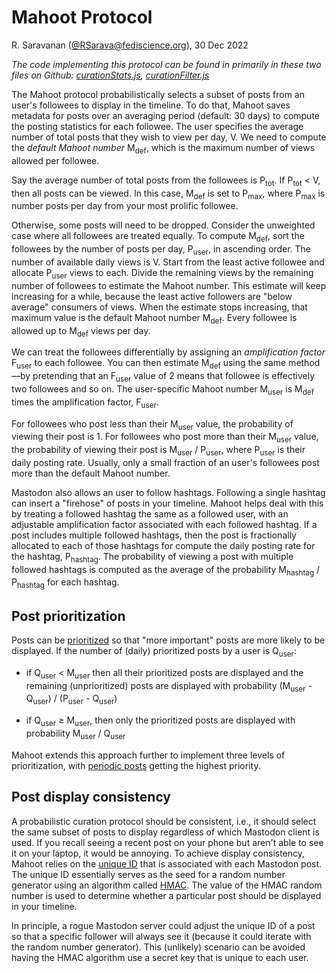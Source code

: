 # Mahoot Protocol

R. Saravanan ([@RSarava@fediscience.org](https://fediscience.org/@RSarava)), 30 Dec 2022

*The code implementing this protocol can be found in primarily in these two files on Github: [curationStats.js](https://github.com/mitotic/pinafore-mahoot/blob/master/src/routes/_curation/curationStats.js), [curationFilter.js](https://github.com/mitotic/pinafore-mahoot/blob/master/src/routes/_curation/curationFilter.js)*

The Mahoot protocol probabilistically selects a subset of posts from an user's followees to display in the timeline. To do that, Mahoot saves metadata for posts over an averaging period (default: 30 days) to compute the posting statistics for each followee. The user specifies the average number of total posts that they wish to view per day, V. We need to compute the *default Mahoot number* M<sub>def</sub>, which is the maximum number of views allowed per followee.

Say the average number of total posts from the followees is P<sub>tot</sub>. If P<sub>tot</sub> &lt; V, then all posts can be viewed. In this case, M<sub>def</sub> is set to P<sub>max</sub>, where P<sub>max</sub> is number posts per day from your most prolific followee.

Otherwise, some posts will need to be dropped. Consider the unweighted case where all followees are treated equally. To compute M<sub>def</sub>, sort the followees by the number of posts per day, P<sub>user</sub>, in ascending order. The number of available daily views is V. Start from the least active followee and allocate P<sub>user</sub> views to each. Divide the remaining views by the remaining number of followees to estimate the Mahoot number. This estimate will keep increasing for a while, because the least active followers are "below average" consumers of views. When the estimate stops increasing, that maximum value is the default Mahoot number M<sub>def</sub>. Every followee is allowed up to M<sub>def</sub> views per day.

We can treat the followees differentially by assigning an *amplification factor* F<sub>user</sub> to each followee. You can then estimate M<sub>def</sub> using the same method&mdash;by pretending that an F<sub>user</sub> value of 2 means that followee is effectively two followees and so on. The user-specific Mahoot number M<sub>user</sub> is M<sub>def</sub> times the amplification factor, F<sub>user</sub>. 

For followees who post less than their M<sub>user</sub> value, the probability of viewing their post is 1. For followees who post more than their M<sub>user</sub> value, the probability of viewing their post is M<sub>user</sub> / P<sub>user</sub>, where P<sub>user</sub> is their daily posting rate. Usually, only a small fraction of an user's followees post more than the default Mahoot number.

Mastodon also allows an user to follow hashtags. Following a single hashtag can insert a "firehose" of posts in your timeline. Mahoot helps deal with this by treating a followed hashtag the same as a followed user, with an adjustable amplification factor associated with each followed hashtag. If a post includes multiple followed hashtags, then the post is fractionally allocated to each of those hashtags for compute the daily posting rate for the hashtag, P<sub>hashtag</sub>. The probability of viewing a post with multiple followed hashtags is computed as the average of the probability M<sub>hashtag</sub> / P<sub>hashtag</sub> for each hashtag.

## Post prioritization

Posts can be [prioritized](https://github.com/mitotic/pinafore-mahoot/blob/master/docs/MahootUserGuide.md#prioritized-posts) so that "more important" posts are more likely to be displayed. If the number of (daily) prioritized posts by a user is Q<sub>user</sub>:

- if Q<sub>user</sub> &lt; M<sub>user</sub> then all their prioritized posts are displayed and the remaining (unprioritized) posts are displayed with probability (M<sub>user</sub> - Q<sub>user</sub>) / (P<sub>user</sub> - Q<sub>user</sub>)

- if Q<sub>user</sub> &ge; M<sub>user</sub>, then only the prioritized posts are displayed with probability M<sub>user</sub> / Q<sub>user</sub>

Mahoot extends this approach further to implement three levels of prioritization, with [periodic posts](https://github.com/mitotic/pinafore-mahoot/blob/master/docs/MahootUserGuide.md#periodic-posts-message-of-the-dayweekmonth) getting the highest priority.

## Post display consistency

A probabilistic curation protocol should be consistent, i.e., it should select the same subset of posts to display regardless of which Mastodon client is used. If you recall seeing a recent post on your phone but aren't able to see it on your laptop, it would be annoying. To achieve display consistency, Mahoot relies on the [unique ID](https://shkspr.mobi/blog/2022/12/snowflake-ids-in-mastodon-and-unique-ids-in-the-fediverse-more-generally/) that is associated with each Mastodon post. The unique ID essentially serves as the seed for a random number generator using an algorithm called [HMAC](https://www.stat.berkeley.edu/~stark/Java/Html/sha256Rand.htm). The value of the HMAC random number is used to determine whether a particular post should be displayed in your timeline.

In principle, a rogue Mastodon server could adjust the unique ID of a post so that a specific follower will always see it (because it could iterate with the random number generator). This (unlikely) scenario can be avoided having the HMAC algorithm use a secret key that is unique to each user.